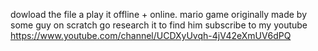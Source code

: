 dowload the file a play it offline + online.
mario game originally made by some guy on scratch go research it to find him
subscribe to my youtube https://www.youtube.com/channel/UCDXyUvqh-4jV42eXmUV6dPQ
